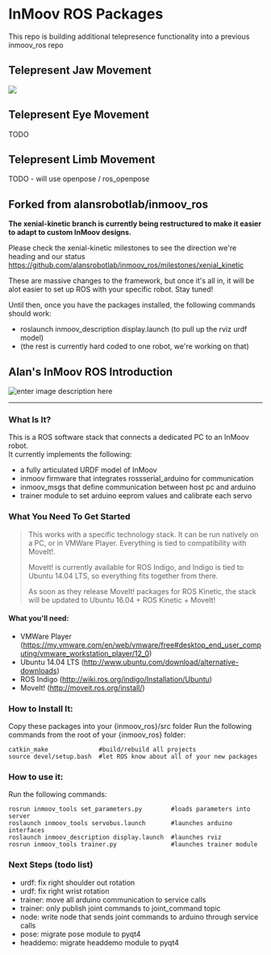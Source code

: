 # InMoov ROS Packages

This repo is building additional telepresence functionality into a previous inmoov_ros repo

## Telepresent Jaw Movement
![](./media/jaw_move_cut.gif)

## Telepresent Eye Movement
TODO

## Telepresent Limb Movement
TODO - will use openpose / ros_openpose



## Forked from alansrobotlab/inmoov_ros

**The xenial-kinetic branch is currently being restructured to make it easier to adapt to custom InMoov designs.**  

Please check the xenial-kinetic milestones to see the direction we're heading and our status
https://github.com/alansrobotlab/inmoov_ros/milestones/xenial_kinetic

These are massive changes to the framework, but once it's all in, it will be alot easier to set up ROS with your specific robot.  Stay tuned!

Until then, once you have the packages installed, the following commands should work:
 - roslaunch inmoov_description display.launch (to pull up the rviz urdf model)
 - (the rest is currently hard coded to one robot, we're working on that)

## Alan's InMoov ROS Introduction
![enter image description here](http://i.imgur.com/bweApZH.png)


---------

### What Is It?
This is a ROS software stack that connects a dedicated PC to an InMoov robot.  
It currently implements the following:

 - a fully articulated URDF model of InMoov
 - inmoov firmware that integrates rossserial_arduino for communication
 - inmoov_msgs that define communication between host pc and arduino
 - trainer module to set arduino eeprom values and calibrate each servo

### What You Need To Get Started
> This works with a specific technology stack.  It can be run natively on a PC, or in VMWare Player.  Everything is tied to compatibility with MoveIt!.  
>  
>  MoveIt! is currently available for ROS Indigo, and Indigo is tied to Ubuntu 14.04 LTS, so everything fits together from there.  
>   
>   As soon as they release MoveIt! packages for ROS Kinetic, the stack will be updated to Ubuntu 16.04 + ROS Kinetic + MoveIt!

#### What you'll need:

 - VMWare Player
 (https://my.vmware.com/en/web/vmware/free#desktop_end_user_computing/vmware_workstation_player/12_0)
 - Ubuntu 14.04 LTS (http://www.ubuntu.com/download/alternative-downloads) 
 - ROS Indigo (http://wiki.ros.org/indigo/Installation/Ubuntu)
 - MoveIt! (http://moveit.ros.org/install/)

### How to Install It:
Copy these packages into your {inmoov_ros}/src folder
Run the following commands from the root of your {inmoov_ros} folder:
  
    catkin_make              #build/rebuild all projects
    source devel/setup.bash  #let ROS know about all of your new packages

### How to use it:
Run the following commands:

    rosrun inmoov_tools set_parameters.py        #loads parameters into server
    roslaunch inmoov_tools servobus.launch       #launches arduino interfaces
    roslaunch inmoov_description display.launch  #launches rviz
    rosrun inmoov_tools trainer.py               #launches trainer module


### Next Steps (todo list)
 - urdf:  fix right shoulder out rotation
 - urdf:  fix right wrist rotation
 - trainer:  move all arduino communication to service calls
 - trainer:  only publish joint commands to joint_command topic
 - node:  write node that sends joint commands to arduino through service calls
 - pose:  migrate pose module to pyqt4
 - headdemo:  migrate headdemo module to pyqt4
